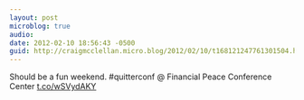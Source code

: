 ```yaml
---
layout: post
microblog: true
audio: 
date: 2012-02-10 18:56:43 -0500
guid: http://craigmcclellan.micro.blog/2012/02/10/t168121247761301504.html
---
```

Should be a fun weekend. #quitterconf  @ Financial Peace Conference Center [t.co/wSVydAKY](http://t.co/wSVydAKY)

